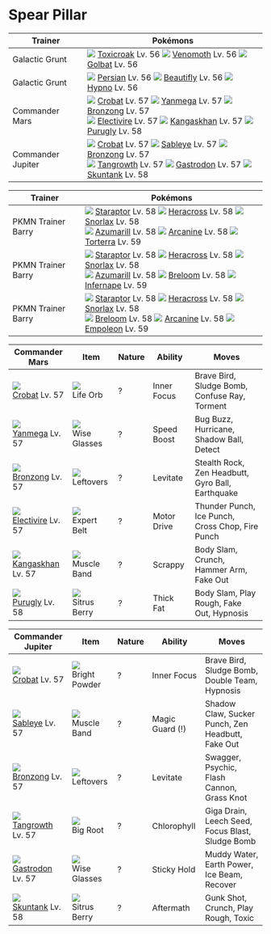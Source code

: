 # Spear Pillar

Trainer                    | Pokémons
---                        | ---
Galactic Grunt             | ![][454]  [Toxicroak] Lv. 56  ![][049]  [Venomoth] Lv. 56  ![][042]  [Golbat] Lv. 56
Galactic Grunt             | ![][053]  [Persian] Lv. 56  ![][267]  [Beautifly] Lv. 56  ![][097]  [Hypno] Lv. 56
Commander Mars             | ![][169]  [Crobat] Lv. 57  ![][469]  [Yanmega] Lv. 57  ![][437]  [Bronzong] Lv. 57 <br> ![][466]  [Electivire] Lv. 57  ![][115]  [Kangaskhan] Lv. 57  ![][432]  [Purugly] Lv. 58
Commander Jupiter          | ![][169]  [Crobat] Lv. 57  ![][302]  [Sableye] Lv. 57  ![][437]  [Bronzong] Lv. 57 <br> ![][465]  [Tangrowth] Lv. 57  ![][423]  [Gastrodon] Lv. 57  ![][435]  [Skuntank] Lv. 58

Trainer                    | Pokémons
---                        | ---
PKMN Trainer Barry         | ![][398]  [Staraptor] Lv. 58  ![][214]  [Heracross] Lv. 58  ![][143]  [Snorlax] Lv. 58 <br> ![][184]  [Azumarill] Lv. 58  ![][059]  [Arcanine] Lv. 58  ![][389]  [Torterra] Lv. 59
PKMN Trainer Barry         | ![][398]  [Staraptor] Lv. 58  ![][214]  [Heracross] Lv. 58  ![][143]  [Snorlax] Lv. 58 <br> ![][184]  [Azumarill] Lv. 58  ![][286]  [Breloom] Lv. 58  ![][392]  [Infernape] Lv. 59
PKMN Trainer Barry         | ![][398]  [Staraptor] Lv. 58  ![][214]  [Heracross] Lv. 58  ![][143]  [Snorlax] Lv. 58 <br> ![][286]  [Breloom] Lv. 58  ![][059]  [Arcanine] Lv. 58  ![][395]  [Empoleon] Lv. 59

Commander Mars      | Item         | Nature  | Ability       | Moves
---                 | ---          | ---     | ---           | ---
![][169]<br> [Crobat] Lv. 57          | ![][life-orb]<br> Life Orb              | ?        | Inner Focus         | Brave Bird, Sludge Bomb, Confuse Ray, Torment
![][469]<br> [Yanmega] Lv. 57         | ![][wise-glasses]<br> Wise Glasses      | ?        | Speed Boost         | Bug Buzz, Hurricane, Shadow Ball, Detect
![][437]<br> [Bronzong] Lv. 57        | ![][leftovers]<br> Leftovers            | ?        | Levitate            | Stealth Rock, Zen Headbutt, Gyro Ball, Earthquake
![][466]<br> [Electivire] Lv. 57      | ![][expert-belt]<br> Expert Belt        | ?        | Motor Drive         | Thunder Punch, Ice Punch, Cross Chop, Fire Punch
![][115]<br> [Kangaskhan] Lv. 57      | ![][muscle-band]<br> Muscle Band        | ?        | Scrappy             | Body Slam, Crunch, Hammer Arm, Fake Out
![][432]<br> [Purugly] Lv. 58         | ![][sitrus-berry]<br> Sitrus Berry      | ?        | Thick Fat           | Body Slam, Play Rough, Fake Out, Hypnosis

Commander Jupiter  | Item         | Nature  | Ability       | Moves
---                | ---          | ---     | ---           | ---
![][169]<br> [Crobat] Lv. 57          | ![][bright-powder]<br> Bright Powder    | ?        | Inner Focus         | Brave Bird, Sludge Bomb, Double Team, Hypnosis
![][302]<br> [Sableye] Lv. 57         | ![][muscle-band]<br> Muscle Band        | ?        | Magic Guard (!)     | Shadow Claw, Sucker Punch, Zen Headbutt, Fake Out
![][437]<br> [Bronzong] Lv. 57        | ![][leftovers]<br> Leftovers            | ?        | Levitate            | Swagger, Psychic, Flash Cannon, Grass Knot
![][465]<br> [Tangrowth] Lv. 57       | ![][big-root]<br> Big Root              | ?        | Chlorophyll         | Giga Drain, Leech Seed, Focus Blast, Sludge Bomb
![][423]<br> [Gastrodon] Lv. 57       | ![][wise-glasses]<br> Wise Glasses      | ?        | Sticky Hold         | Muddy Water, Earth Power, Ice Beam, Recover
![][435]<br> [Skuntank] Lv. 58        | ![][sitrus-berry]<br> Sitrus Berry      | ?        | Aftermath           | Gunk Shot, Crunch, Play Rough, Toxic


[Golbat]: /pokemon_changes/042/
[Venomoth]: /pokemon_changes/049/
[Persian]: /pokemon_changes/053/
[Arcanine]: /pokemon_changes/059/
[Hypno]: /pokemon_changes/097/
[Kangaskhan]: /pokemon_changes/115/
[Snorlax]: /pokemon_changes/143/
[Crobat]: /pokemon_changes/169/
[Azumarill]: /pokemon_changes/184/
[Heracross]: /pokemon_changes/214/
[Beautifly]: /pokemon_changes/267/
[Breloom]: /pokemon_changes/286/
[Sableye]: /pokemon_changes/302/
[Torterra]: /pokemon_changes/389/
[Infernape]: /pokemon_changes/392/
[Empoleon]: /pokemon_changes/395/
[Staraptor]: /pokemon_changes/398/
[Gastrodon]: /pokemon_changes/423/
[Purugly]: /pokemon_changes/432/
[Skuntank]: /pokemon_changes/435/
[Bronzong]: /pokemon_changes/437/
[Toxicroak]: /pokemon_changes/454/
[Tangrowth]: /pokemon_changes/465/
[Electivire]: /pokemon_changes/466/
[Yanmega]: /pokemon_changes/469/
[big-root]: /img/items/big-root.png
[bright-powder]: /img/items/bright-powder.png
[expert-belt]: /img/items/expert-belt.png
[leftovers]: /img/items/leftovers.png
[life-orb]: /img/items/life-orb.png
[muscle-band]: /img/items/muscle-band.png
[sitrus-berry]: /img/items/sitrus-berry.png
[wise-glasses]: /img/items/wise-glasses.png
[042]: /img/pokemon/042.png
[049]: /img/pokemon/049.png
[053]: /img/pokemon/053.png
[059]: /img/pokemon/059.png
[097]: /img/pokemon/097.png
[115]: /img/pokemon/115.png
[143]: /img/pokemon/143.png
[169]: /img/pokemon/169.png
[184]: /img/pokemon/184.png
[214]: /img/pokemon/214.png
[267]: /img/pokemon/267.png
[286]: /img/pokemon/286.png
[302]: /img/pokemon/302.png
[389]: /img/pokemon/389.png
[392]: /img/pokemon/392.png
[395]: /img/pokemon/395.png
[398]: /img/pokemon/398.png
[423]: /img/pokemon/423.png
[432]: /img/pokemon/432.png
[435]: /img/pokemon/435.png
[437]: /img/pokemon/437.png
[454]: /img/pokemon/454.png
[465]: /img/pokemon/465.png
[466]: /img/pokemon/466.png
[469]: /img/pokemon/469.png
